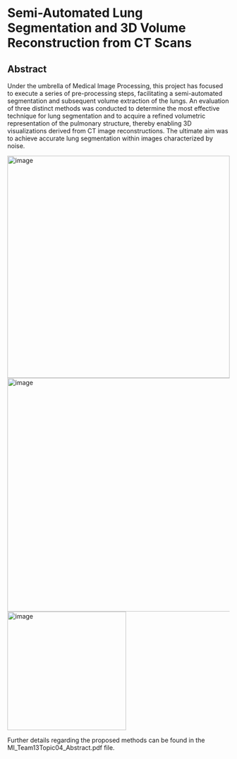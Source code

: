 # Semi-Automated Lung Segmentation and 3D Volume Reconstruction from CT Scans

## Abstract
Under the umbrella of Medical Image Processing, this project has focused to execute a series of pre-processing steps, facilitating a semi-automated segmentation and subsequent volume extraction of the lungs. An evaluation of three distinct methods was conducted to determine the most effective technique for lung segmentation and to acquire a refined volumetric representation of the pulmonary structure, thereby enabling 3D visualizations derived from CT image reconstructions. The ultimate aim was to achieve accurate lung segmentation within images characterized by noise.

<img width="504" alt="image" src="https://github.com/user-attachments/assets/f33baca0-4ed2-4103-bac3-5a8db03a5b24" />

<img width="530" alt="image" src="https://github.com/user-attachments/assets/d4160072-0afd-4b7e-b2c3-6145c483cfeb" />




<img width="269" alt="image" src="https://github.com/user-attachments/assets/2806052f-4997-4d02-abc8-a43e916aa3a2" />


Further details regarding the proposed methods can be found in the MI_Team13Topic04_Abstract.pdf file. 
